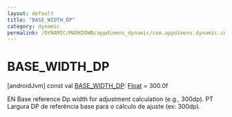 ```yaml
---
layout: default
title: "BASE_WIDTH_DP"
category: dynamic
permalink: /DYNAMIC/MARKDOWN/appdimens_dynamic/com.appdimens.dynamic.code/-app-dimens-adjustment-factors/-b-a-s-e_-w-i-d-t-h_-d-p.html
---
```


# BASE_WIDTH_DP

[androidJvm]
const val [BASE_WIDTH_DP](-b-a-s-e_-w-i-d-t-h_-d-p.md): [Float](https://kotlinlang.org/api/core/kotlin-stdlib/kotlin/-float/index.html) = 300.0f

EN Base reference Dp width for adjustment calculation (e.g., 300dp). PT Largura DP de referência base para o cálculo de ajuste (ex: 300dp).